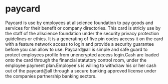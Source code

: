 # paycard
Paycard is use by employees at allscience foundation to pay goods and services for their benefit or company directories.
This card is stricly use by the staff of the allscience foundation under the security privacy protection guidelines or ethics. 
It is a generating of five pin codes access it on the card with a feature network access to login and provide a security guarantee before you can allow to use.
Paycard@all is simple and safe guard to protect employees profile from unencrypted access login.Cash are loaded onto the card through the financial statutory control room, under the employee payment plan.Employee's is willing to withdraw his or her cash out of the paycard@all through a secure banking approved license under the companies partnership banking sectors.
